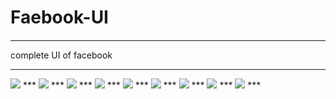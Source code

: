# Faebook-UI
#### 
***
complete UI of facebook
***
<img src="screenshot/image1.png">
***
<img src="screenshot/image2.png">
***
<img src="screenshot/image3.png">
***
<img src="screenshot/image4.png">
***
<img src="screenshot/image5.png">
***
<img src="screenshot/image6.png">
***
<img src="screenshot/image7.png">
***
<img src="screenshot/image8.png">
***
<img src="screenshot/image9.png">
***






